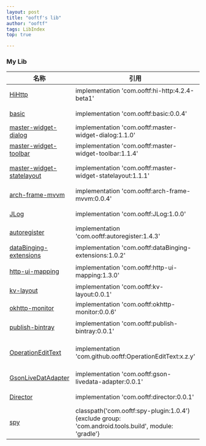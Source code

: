 ```yaml
---
layout: post
title: "ooftf's lib"
author: "ooftf"
tags: LibIndex
top: true

---
```


### My Lib

|名称|引用|Maven|描述|
|---|---|---|---|
|[HiHttp](https://github.com/ooftf/HiHttp)|implementation 'com.ooftf:hi-http:4.2.4-beta1'|[ ![Download](https://api.bintray.com/packages/ooftf/maven/hi-http/images/download.svg) ](https://bintray.com/ooftf/maven/hi-http/_latestVersion)|网络请求封装|
|[basic](https://github.com/ooftf/basic)|implementation 'com.ooftf:basic:0.0.4'|[ ![Download](https://api.bintray.com/packages/ooftf/maven/basic/images/download.svg) ](https://bintray.com/ooftf/maven/basic/_latestVersion)|基础类|
|[master-widget-dialog](https://github.com/ooftf/master-widget)|implementation 'com.ooftf:master-widget-dialog:1.1.0'|[ ![Download](https://api.bintray.com/packages/ooftf/maven/master-widget-dialog/images/download.svg) ](https://bintray.com/ooftf/maven/master-widget-dialog/_latestVersion)|dialog|
|[master-widget-toolbar](https://github.com/ooftf/master-widget)|implementation 'com.ooftf:master-widget-toolbar:1.1.4'|[ ![Download](https://api.bintray.com/packages/ooftf/maven/master-widget-toolbar/images/download.svg) ](https://bintray.com/ooftf/maven/master-widget-toolbar/_latestVersion)|自定义toolbar|
|[master-widget-statelayout](https://github.com/ooftf/master-widget)|implementation 'com.ooftf:master-widget-statelayout:1.1.1'|[ ![master-widget-statelayout](https://api.bintray.com/packages/ooftf/maven/master-widget-statelayout/images/download.svg) ](https://bintray.com/ooftf/maven/master-widget-statelayout/_latestVersion)|状态切换布局|
|[arch-frame-mvvm](https://github.com/ooftf/mvvm-component)|implementation 'com.ooftf:arch-frame-mvvm:0.0.4'|[ ![Download](https://api.bintray.com/packages/ooftf/maven/arch-frame-mvvm/images/download.svg) ](https://bintray.com/ooftf/maven/arch-frame-mvvm/_latestVersion)|mvvm 基础类框架|
|[JLog](https://github.com/ooftf/JLog)|implementation 'com.ooftf:JLog:1.0.0'|[ ![Download](https://api.bintray.com/packages/ooftf/maven/JLog/images/download.svg) ](https://bintray.com/ooftf/maven/JLog/_latestVersion)|日志工具|
|[autoregister](https://github.com/ooftf/AutoRegister)|implementation 'com.ooftf:autoregister:1.4.3'|[ ![Download](https://api.bintray.com/packages/ooftf/maven/autoregister/images/download.svg) ](https://bintray.com/ooftf/maven/autoregister/_latestVersion)|autoRegister 修复|
|[dataBinging-extensions](https://github.com/ooftf/master-widget)|implementation 'com.ooftf:dataBinging-extensions:1.0.2'|[ ![Download](https://api.bintray.com/packages/ooftf/maven/dataBinging-extensions/images/download.svg) ](https://bintray.com/ooftf/maven/dataBinging-extensions/_latestVersion)|dataBinding扩展|
|[http-ui-mapping](https://github.com/ooftf/mvvm-component)|implementation 'com.ooftf:http-ui-mapping:1.3.0'|[ ![Download](https://api.bintray.com/packages/ooftf/maven/http-ui-mapping/images/download.svg) ](https://bintray.com/ooftf/maven/http-ui-mapping/_latestVersion)|http 和 Ui响应粘合剂|
|[kv-layout](https://github.com/ooftf/master-widget)|implementation 'com.ooftf:kv-layout:0.0.1'|[ ![Download](https://api.bintray.com/packages/ooftf/maven/kv-layout/images/download.svg) ](https://bintray.com/ooftf/maven/kv-layout/_latestVersion)|键值 layout|
|[okhttp-monitor](https://github.com/ooftf/okhttp-monitor)|implementation 'com.ooftf:okhttp-monitor:0.0.6'|[ ![Download](https://api.bintray.com/packages/ooftf/maven/okhttp-monitor/images/download.svg) ](https://bintray.com/ooftf/maven/okhttp-monitor/_latestVersion)||
|[publish-bintray](https://github.com/ooftf/publish-plugin)|implementation 'com.ooftf:publish-bintray:0.0.1'|[ ![Download](https://api.bintray.com/packages/ooftf/maven/publish-bintray/images/download.svg) ](https://bintray.com/ooftf/maven/publish-bintray/_latestVersion)|JCenter 上传|
|[OperationEditText](https://github.com/ooftf/OperationEditText)| implementation 'com.github.ooftf:OperationEditText:x.z.y'|[![](https://jitpack.io/v/ooftf/OperationEditText.svg)](https://jitpack.io/#ooftf/OperationEditText)|TextView添加删除、可见按钮|
|[GsonLiveDatAdapter](https://github.com/ooftf/GsonLiveDatAdapter)|implementation 'com.ooftf:gson-livedata-adapter:0.0.1'|[ ![Download](https://api.bintray.com/packages/ooftf/maven/gson-livedata-adapter/images/download.svg) ](https://bintray.com/ooftf/maven/gson-livedata-adapter/_latestVersion)|Gson类型适配扩展|
|[Director](https://github.com/ooftf/okhttp-monitor)|implementation 'com.ooftf:director:0.0.1'|[ ![Download](https://api.bintray.com/packages/ooftf/maven/director/images/download.svg) ](https://bintray.com/ooftf/maven/director/_latestVersion)|App 调试|
|[spy](https://github.com/ooftf/spy)|classpath('com.ooftf:spy-plugin:1.0.4') {exclude group: 'com.android.tools.build', module: 'gradle'}|[ ![Download](https://api.bintray.com/packages/ooftf/maven/spy-plugin/images/download.svg) ](https://bintray.com/ooftf/maven/spy-plugin/_latestVersion)|类引用安全检查|
